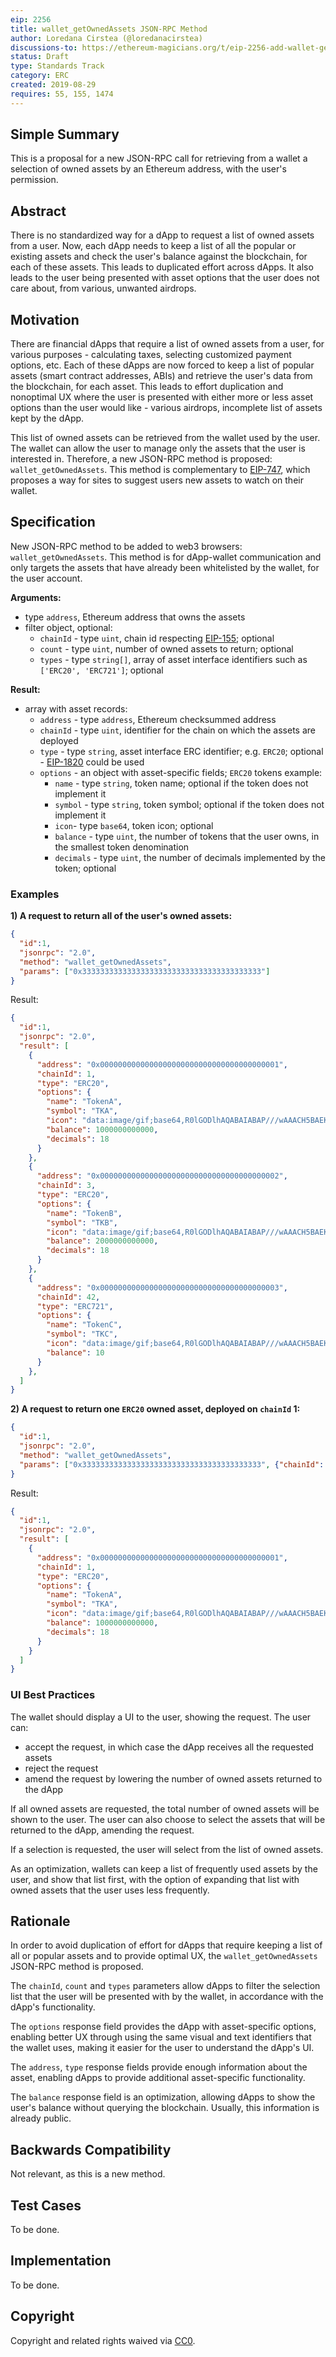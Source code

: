 ```yaml
---
eip: 2256
title: wallet_getOwnedAssets JSON-RPC Method
author: Loredana Cirstea (@loredanacirstea)
discussions-to: https://ethereum-magicians.org/t/eip-2256-add-wallet-getownedassets-json-rpc-method/3600
status: Draft
type: Standards Track
category: ERC
created: 2019-08-29
requires: 55, 155, 1474
---
```


## Simple Summary

This is a proposal for a new JSON-RPC call for retrieving from a wallet a selection of owned assets by an Ethereum address, with the user's permission.

## Abstract

There is no standardized way for a dApp to request a list of owned assets from a user. Now, each dApp needs to keep a list of all the popular or existing assets and check the user's balance against the blockchain, for each of these assets. This leads to duplicated effort across dApps. It also leads to the user being presented with asset options that the user does not care about, from various, unwanted airdrops.

## Motivation

There are financial dApps that require a list of owned assets from a user, for various purposes - calculating taxes, selecting customized payment options, etc. Each of these dApps are now forced to keep a list of popular assets (smart contract addresses, ABIs) and retrieve the user's data from the blockchain, for each asset. This leads to effort duplication and nonoptimal UX where the user is presented with either more or less asset options than the user would like - various airdrops, incomplete list of assets kept by the dApp.

This list of owned assets can be retrieved from the wallet used by the user. The wallet can allow the user to manage only the assets that the user is interested in. Therefore, a new JSON-RPC method is proposed: `wallet_getOwnedAssets`. This method is complementary to [EIP-747](https://eips.ethereum.org/EIPS/eip-747), which proposes a way for sites to suggest users new assets to watch on their wallet.

## Specification

New JSON-RPC method to be added to web3 browsers: `wallet_getOwnedAssets`. This method is for dApp-wallet communication and only targets the assets that have already been whitelisted by the wallet, for the user account.

**Arguments:**
- type `address`, Ethereum address that owns the assets
- filter object, optional:
  - `chainId` - type `uint`, chain id respecting [EIP-155](https://eips.ethereum.org/EIPS/eip-155); optional
  - `count` - type `uint`, number of owned assets to return; optional
  - `types` - type `string[]`, array of asset interface identifiers such as `['ERC20', 'ERC721']`; optional

**Result:**
- array with asset records:
  - `address` - type `address`, Ethereum checksummed address
  - `chainId` - type `uint`, identifier for the chain on which the assets are deployed
  - `type` - type `string`, asset interface ERC identifier; e.g. `ERC20`; optional - [EIP-1820](https://eips.ethereum.org/EIPS/eip-1820) could be used
  - `options` - an object with asset-specific fields; `ERC20` tokens example:
    - `name` - type `string`, token name; optional if the token does not implement it
    - `symbol` - type `string`, token symbol; optional if the token does not implement it
    - `icon`- type `base64`, token icon; optional
    - `balance` - type `uint`, the number of tokens that the user owns, in the smallest token denomination
    - `decimals` - type `uint`, the number of decimals implemented by the token; optional

### Examples

**1) A request to return all of the user's owned assets:**
```json
{
  "id":1,
  "jsonrpc": "2.0",
  "method": "wallet_getOwnedAssets",
  "params": ["0x3333333333333333333333333333333333333333"]
}
```
Result:

```json
{
  "id":1,
  "jsonrpc": "2.0",
  "result": [
    {
      "address": "0x0000000000000000000000000000000000000001",
      "chainId": 1,
      "type": "ERC20",
      "options": {
        "name": "TokenA",
        "symbol": "TKA",
        "icon": "data:image/gif;base64,R0lGODlhAQABAIABAP///wAAACH5BAEKAAEALAAAAAABAAEAAAICTAEAOw==",
        "balance": 1000000000000,
        "decimals": 18
      }
    },
    {
      "address": "0x0000000000000000000000000000000000000002",
      "chainId": 3,
      "type": "ERC20",
      "options": {
        "name": "TokenB",
        "symbol": "TKB",
        "icon": "data:image/gif;base64,R0lGODlhAQABAIABAP///wAAACH5BAEKAAEALAAAAAABAAEAAAICTAEAOw==",
        "balance": 2000000000000,
        "decimals": 18
      }
    },
    {
      "address": "0x0000000000000000000000000000000000000003",
      "chainId": 42,
      "type": "ERC721",
      "options": {
        "name": "TokenC",
        "symbol": "TKC",
        "icon": "data:image/gif;base64,R0lGODlhAQABAIABAP///wAAACH5BAEKAAEALAAAAAABAAEAAAICTAEAOw==",
        "balance": 10
      }
    },
  ]
}
```

**2) A request to return one `ERC20` owned asset, deployed on `chainId` 1:**
```json
{
  "id":1,
  "jsonrpc": "2.0",
  "method": "wallet_getOwnedAssets",
  "params": ["0x3333333333333333333333333333333333333333", {"chainId": 1, "count": 1, "types": ["ERC20"]}]
}
```
Result:

```json
{
  "id":1,
  "jsonrpc": "2.0",
  "result": [
    {
      "address": "0x0000000000000000000000000000000000000001",
      "chainId": 1,
      "type": "ERC20",
      "options": {
        "name": "TokenA",
        "symbol": "TKA",
        "icon": "data:image/gif;base64,R0lGODlhAQABAIABAP///wAAACH5BAEKAAEALAAAAAABAAEAAAICTAEAOw==",
        "balance": 1000000000000,
        "decimals": 18
      }
    }
  ]
}
```

### UI Best Practices

The wallet should display a UI to the user, showing the request.
The user can:
- accept the request, in which case the dApp receives all the requested assets
- reject the request
- amend the request by lowering the number of owned assets returned to the dApp


If all owned assets are requested, the total number of owned assets will be shown to the user. The user can also choose to select the assets that will be returned to the dApp, amending the request.

If a selection is requested, the user will select from the list of owned assets.

As an optimization, wallets can keep a list of frequently used assets by the user, and show that list first, with the option of expanding that list with owned assets that the user uses less frequently.

## Rationale

In order to avoid duplication of effort for dApps that require keeping a list of all or popular assets and to provide optimal UX, the `wallet_getOwnedAssets` JSON-RPC method is proposed.

The `chainId`, `count` and `types` parameters allow dApps to filter the selection list that the user will be presented with by the wallet, in accordance with the dApp's functionality.

The `options` response field provides the dApp with asset-specific options, enabling better UX through using the same visual and text identifiers that the wallet uses, making it easier for the user to understand the dApp's UI.

The `address`, `type` response fields provide enough information about the asset, enabling dApps to provide additional asset-specific functionality.

The `balance` response field is an optimization, allowing dApps to show the user's balance without querying the blockchain. Usually, this information is already public.


## Backwards Compatibility

Not relevant, as this is a new method.


## Test Cases

To be done.


## Implementation

To be done.


## Copyright
Copyright and related rights waived via [CC0](https://creativecommons.org/publicdomain/zero/1.0/).

